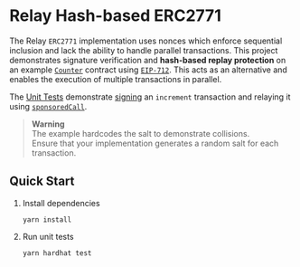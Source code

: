 # Relay Hash-based ERC2771

The Relay `ERC2771` implementation uses nonces which enforce sequential inclusion and lack the ability to handle parallel transactions.
This project demonstrates signature verification and **hash-based replay protection** on an example [`Counter`](https://github.com/gelatodigital/relay-hash-based-ERC2771/blob/main/contracts/Counter.sol) contract using [`EIP-712`](https://eips.ethereum.org/EIPS/eip-712).
This acts as an alternative and enables the execution of multiple transactions in parallel.

The [Unit Tests](https://github.com/gelatodigital/relay-hash-based-ERC2771/blob/main/test/Counter.test.ts) demonstrate [signing](https://github.com/gelatodigital/relay-hash-based-ERC2771/blob/main/src/signature.ts)
an `increment` transaction and relaying it using [`sponsoredCall`](https://docs.gelato.network/developer-services/relay/non-erc-2771/sponsoredcall).

> **Warning**  
> The example hardcodes the salt to demonstrate collisions.  
> Ensure that your implementation generates a random salt for each transaction.

## Quick Start
1. Install dependencies
   ```
   yarn install
   ```
2. Run unit tests
   ```
   yarn hardhat test
   ```
